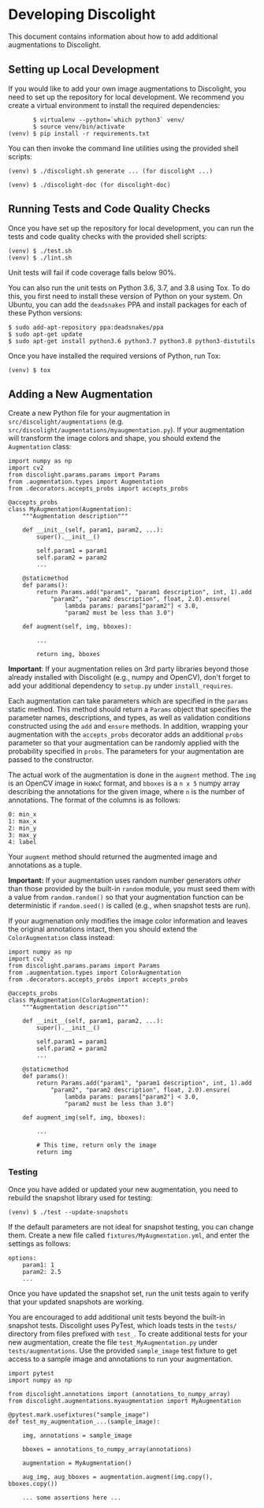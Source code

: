 # Developing Discolight

This document contains information about how to add additional augmentations
to Discolight.

## Setting up Local Development

If you would like to add your own image augmentations to Discolight,
you need to set up the repository for local development. We recommend
you create a virtual environment to install the required dependencies:

	       $ virtualenv --python=`which python3` venv/
	       $ source venv/bin/activate
	(venv) $ pip install -r requirements.txt

You can then invoke the command line utilities using the provided shell
scripts:

	(venv) $ ./discolight.sh generate ... (for discolight ...)
	
	(venv) $ ./discolight-doc (for discolight-doc)

## Running Tests and Code Quality Checks

Once you have set up the repository for local development, you can run
the tests and code quality checks with the provided shell scripts:

	(venv) $ ./test.sh
	(venv) $ ./lint.sh
	
Unit tests will fail if code coverage falls below 90%.

You can also run the unit tests on Python 3.6, 3.7, and 3.8 using
Tox. To do this, you first need to install these version of Python on
your system. On Ubuntu, you can add the `deadsnakes` PPA and install
packages for each of these Python versions:

	$ sudo add-apt-repository ppa:deadsnakes/ppa
	$ sudo apt-get update
	$ sudo apt-get install python3.6 python3.7 python3.8 python3-distutils
	
Once you have installed the required versions of Python, run Tox:

	(venv) $ tox

## Adding a New Augmentation

Create a new Python file for your augmentation in
`src/discolight/augmentations`
(e.g. `src/discolight/augmentations/myaugmentation.py`). If your
augmentation will transform the image colors and shape, you should
extend the `Augmentation` class:

	import numpy as np
	import cv2
	from discolight.params.params import Params
	from .augmentation.types import Augmentation
	from .decorators.accepts_probs import accepts_probs
	
	@accepts_probs
	class MyAugmentation(Augmentation):
		"""Augmentation description"""
		
		def __init__(self, param1, param2, ...):
			super().__init__()
			
			self.param1 = param1
			self.param2 = param2
			...
		
		@staticmethod
		def params():
			return Params.add("param1", "param1 description", int, 1).add
				"param2", "param2 description", float, 2.0).ensure(
					lambda params: params["param2"] < 3.0,
					"param2 must be less than 3.0")
	    
		def augment(self, img, bboxes):
			
			...
			
			return img, bboxes

**Important**: If your augmentation relies on 3rd party libraries
beyond those already installed with Discolight (e.g., numpy and
OpenCV), don't forget to add your additional dependency to `setup.py`
under `install_requires`.

Each augmentation can take parameters which are specified in the
`params` static method. This method should return a `Params` object
that specifies the parameter names, descriptions, and types, as well
as validation conditions constructed using the `add` and `ensure`
methods. In addition, wrapping your augmentation with the
`accepts_probs` decorator adds an additional `probs` parameter so that
your augmentation can be randomly applied with the probability
specified in `probs`. The parameters for your augmentation are passed
to the constructor.

The actual work of the augmentation is done in the `augment`
method. The `img` is an OpenCV image in `HxWxC` format, and `bboxes`
is a `n x 5` numpy array describing the annotations for the given
image, where `n` is the number of annotations. The format of the
columns is as follows:

	0: min_x
	1: max_x
	2: min_y
	3: max_y
	4: label

Your `augment` method should returned the augmented image and
annotations as a tuple.

**Important:** If your augmentation uses random number generators
_other_ than those provided by the built-in `random` module, you must
seed them with a value from `random.random()` so that your
augmentation function can be deterministic if `random.seed()` is
called (e.g., when snapshot tests are run).

If your augmenation only modifies the image color information and
leaves the original annotations intact, then you should extend the
`ColorAugmentation` class instead:

	import numpy as np
	import cv2
	from discolight.params.params import Params
	from .augmentation.types import ColorAugmentation
	from .decorators.accepts_probs import accepts_probs
	
	@accepts_probs
	class MyAugmentation(ColorAugmentation):
		"""Augmentation description"""
		
		def __init__(self, param1, param2, ...):
			super().__init__()
			
			self.param1 = param1
			self.param2 = param2
			...
		
		@staticmethod
		def params():
			return Params.add("param1", "param1 description", int, 1).add
				"param2", "param2 description", float, 2.0).ensure(
					lambda params: params["param2"] < 3.0,
					"param2 must be less than 3.0")
	    
		def augment_img(self, img, bboxes):
			
			...
			
			# This time, return only the image
			return img

### Testing

Once you have added or updated your new augmentation, you need to
rebuild the snapshot library used for testing:

	(venv) $ ./test --update-snapshots

If the default parameters are not ideal for snapshot testing, you can
change them.  Create a new file called `fixtures/MyAugmentation.yml`,
and enter the settings as follows:
	
	options:
		param1: 1
		param2: 2.5
		...
Once you have updated the snapshot set,  run the unit tests again to verify 
that your updated snapshots are working.

You are encouraged to add additional unit tests beyond the built-in
snapshot tests. Discolight uses PyTest, which loads tests in the
`tests/` directory from files prefixed with `test_`. To create
additional tests for your new augmentation, create the file
`test_MyAugmentation.py` under `tests/augmentations`. Use the provided
`sample_image` test fixture to get access to a sample image and
annotations to run your augmentation.

	import pytest
	import numpy as np
	
	from discolight.annotations import (annotations_to_numpy_array)
	from discolight.augmentations.myaugmentation import MyAugmentation
	
	@pytest.mark.usefixtures("sample_image")
	def test_my_augmentation_...(sample_image):
		
		img, annotations = sample_image
		
		bboxes = annotations_to_numpy_array(annotations)
		
		augmentation = MyAugmentation()
		
		aug_img, aug_bboxes = augmentation.augment(img.copy(), bboxes.copy())
		
		... some assertions here ...
